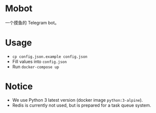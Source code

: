 # Mobot

一个摸鱼的 Telegram bot。

# Usage

* `cp config.json.example config.json`
* Fill values into `config.json`
* Run `docker-compose up`

# Notice

* We use Python 3 latest version (docker image `python:3-alpine`).
* Redis is currently not used, but is prepared for a task queue system.
